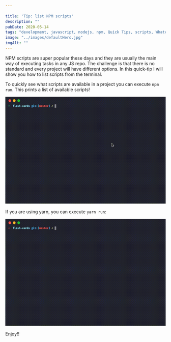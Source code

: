 ```yaml
---

title: 'Tip: list NPM scripts'
description: ""
pubDate: 2020-05-14
tags: "development, javascript, nodejs, npm, Quick Tips, scripts, Whatever, yarn"
image: "../images/defaultHero.jpg"
imgAlt: ""
---
```

NPM scripts are super popular these days and they are usually the main way of executing tasks in any JS repo. The challenge is that there is no standard and every project will have different options. In this quick-tip I will show you how to list scripts from the terminal.

To quickly see what scripts are available in a project you can execute `npm run`. This prints a list of available scripts!

![npm run example](../images/2020-05-npm-run.gif)

If you are using yarn, you can execute `yarn run`:

![yarn run example](../images/2020-05-yarn-run.gif)

Enjoy!!
